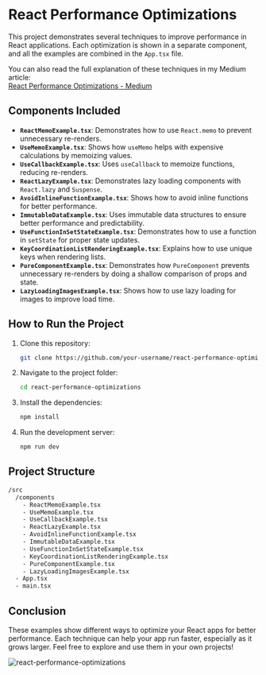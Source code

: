 # React Performance Optimizations

This project demonstrates several techniques to improve performance in React applications. Each optimization is shown in a separate component, and all the examples are combined in the `App.tsx` file.

You can also read the full explanation of these techniques in my Medium article:  
[React Performance Optimizations - Medium](your-medium-article-link)

## Components Included

- **`ReactMemoExample.tsx`**: Demonstrates how to use `React.memo` to prevent unnecessary re-renders.
- **`UseMemoExample.tsx`**: Shows how `useMemo` helps with expensive calculations by memoizing values.
- **`UseCallbackExample.tsx`**: Uses `useCallback` to memoize functions, reducing re-renders.
- **`ReactLazyExample.tsx`**: Demonstrates lazy loading components with `React.lazy` and `Suspense`.
- **`AvoidInlineFunctionExample.tsx`**: Shows how to avoid inline functions for better performance.
- **`ImmutableDataExample.tsx`**: Uses immutable data structures to ensure better performance and predictability.
- **`UseFunctionInSetStateExample.tsx`**: Demonstrates how to use a function in `setState` for proper state updates.
- **`KeyCoordinationListRenderingExample.tsx`**: Explains how to use unique keys when rendering lists.
- **`PureComponentExample.tsx`**: Demonstrates how `PureComponent` prevents unnecessary re-renders by doing a shallow comparison of props and state.
- **`LazyLoadingImagesExample.tsx`**: Shows how to use lazy loading for images to improve load time.

## How to Run the Project

1. Clone this repository:
   ```bash
   git clone https://github.com/your-username/react-performance-optimizations.git
    ```
2. Navigate to the project folder:
    ```bash
    cd react-performance-optimizations
    ````
3. Install the dependencies:
    ```bash
    npm install
    ```
4. Run the development server:
    ```bash
    npm run dev
    ```

## Project Structure

```bash
/src
  /components
    - ReactMemoExample.tsx
    - UseMemoExample.tsx
    - UseCallbackExample.tsx
    - ReactLazyExample.tsx
    - AvoidInlineFunctionExample.tsx
    - ImmutableDataExample.tsx
    - UseFunctionInSetStateExample.tsx
    - KeyCoordinationListRenderingExample.tsx
    - PureComponentExample.tsx
    - LazyLoadingImagesExample.tsx
  - App.tsx
  - main.tsx
  ````

## Conclusion

These examples show different ways to optimize your React apps for better performance. Each technique can help your app run faster, especially as it grows larger. Feel free to explore and use them in your own projects!

![react-performance-optimizations](https://github.com/user-attachments/assets/2ef75d0f-37c3-49b3-8709-ad13fd5a4331)

